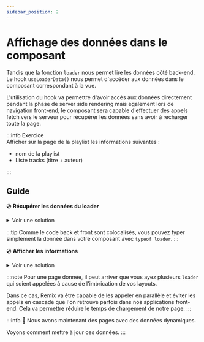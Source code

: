 ```yaml
---
sidebar_position: 2
---
```


# Affichage des données dans le composant

Tandis que la fonction `loader` nous permet lire les données côté back-end. Le hook `useLoaderData()` nous permet d'accéder aux données dans le composant correspondant à la vue.

L'utilisation du hook va permettre d'avoir accès aux données directement pendant la phase de server side rendering mais également lors de navigation front-end, le composant sera capable d'effectuer des appels fetch vers le serveur pour récupérer les données sans avoir à recharger toute la page.

:::info Exercice  
Afficher sur la page de la playlist les informations suivantes :

- nom de la playlist
- Liste tracks (titre + auteur)

:::

## Guide

💿 **Récupérer les données du loader**

<details>
  <summary>Voir une solution</summary>

```tsx title="app/routes/_layout.playlists.$id.(edit).tsx"
export default function Playlists() {
  // highlight-next-line
  const playlist = useLoaderData<typeof loader>();
}
```

</details>

:::tip
Comme le code back et front sont colocalisés, vous pouvez typer simplement la donnée dans votre composant avec `typeof loader`.
:::

💿 **Afficher les informations**

<details>
  <summary>Voir une solution</summary>

```tsx title="app/routes/_layout.playlists.$id.(edit).tsx"
export default function Playlists() {
  const playlist = useLoaderData<typeof loader>();

  return (
    <div className="...">
      <h1>{playlist?.name}</h1>
      <ul>
        {playlist?.tracks.map((track) => (
          <li key={track.id}>
            <span>
              {track.name} · {track.artist}
            </span>
          </li>
        ))}
      </ul>
    </div>
  );
}
```

</details>

:::note
Pour une page donnée, il peut arriver que vous ayez plusieurs `loader` qui soient appelées à cause de l'imbrication de vos layouts.

Dans ce cas, Remix va être capable de les appeler en parallèle et éviter les appels en cascade que l'on retrouve parfois dans nos applications front-end. Cela va permettre réduire le temps de chargement de notre page.
:::

:::info 👏 Nous avons maintenant des pages avec des données dynamiques.

Voyons comment mettre à jour ces données.
:::
